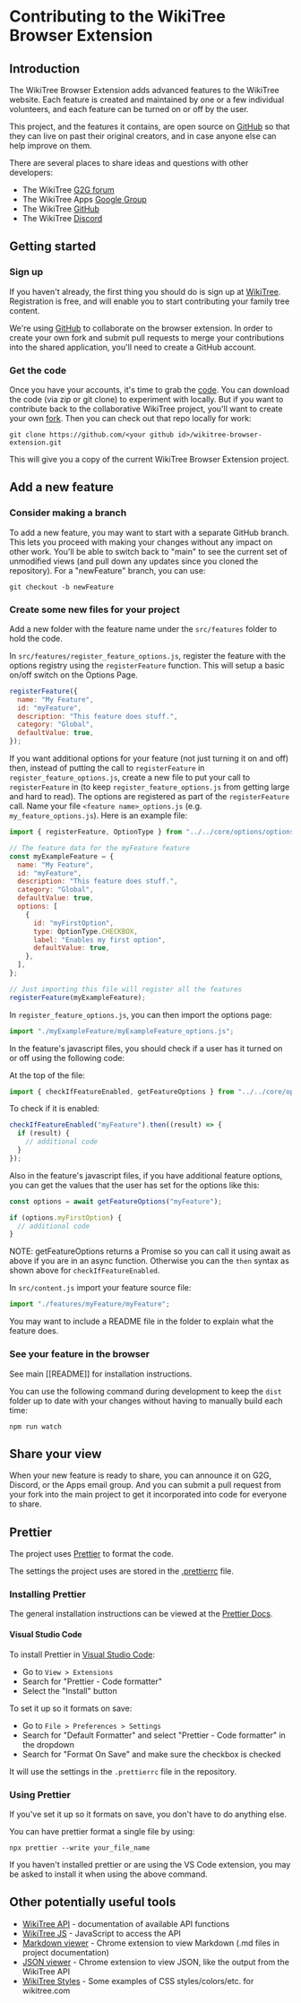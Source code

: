 # Contributing to the WikiTree Browser Extension

## Introduction

The WikiTree Browser Extension adds advanced features to the WikiTree website. Each feature is created and maintained by one or a few individual volunteers, and each feature can be turned on or off by the user.

This project, and the features it contains, are open source on [GitHub](https://github.com/wikitree/wikitree-browser-extension) so that they can live on past their original creators, and in case anyone else can help improve on them.

There are several places to share ideas and questions with other developers:

- The WikiTree [G2G forum](https://www.wikitree.com/g2g/)
- The WikiTree Apps [Google Group](https://groups.google.com/g/WikiTreeApps/)
- The WikiTree [GitHub](https://github.com/wikitree/wikitree-browser-extension)
- The WikiTree [Discord](https://discord.gg/9EMSdccnn3)

## Getting started

### Sign up

If you haven't already, the first thing you should do is sign up at [WikiTree](https://wikitree.com/). Registration is free, and will enable you to start contributing your family tree content.

We're using [GitHub](https://github.com/wikitree/wikitree-browser-extension) to collaborate on the browser extension. In order to create your own fork and submit pull requests to merge your contributions into the shared application, you'll need to create a GitHub account.

### Get the code

Once you have your accounts, it's time to grab the [code](https://github.com/wikitree/wikitree-browser-extension). You can download the code (via zip or git clone) to experiment with locally. But if you want to contribute back to the collaborative WikiTree project, you'll want to create your own [fork](https://docs.github.com/en/get-started/quickstart/fork-a-repo). Then you can check out that repo locally for work:

`git clone https://github.com/<your github id>/wikitree-browser-extension.git`

This will give you a copy of the current WikiTree Browser Extension project.

## Add a new feature

### Consider making a branch

To add a new feature, you may want to start with a separate GitHub branch. This lets you proceed with making your changes without any impact on other work. You'll be able to switch back to "main" to see the current set of unmodified views (and pull down any updates since you cloned the repository). For a "newFeature" branch, you can use:

`git checkout -b newFeature`

### Create some new files for your project

Add a new folder with the feature name under the `src/features` folder to hold the code.

In `src/features/register_feature_options.js`, register the feature with the options registry using the `registerFeature` function. This will setup a basic on/off switch on the Options Page.

```js
registerFeature({
  name: "My Feature",
  id: "myFeature",
  description: "This feature does stuff.",
  category: "Global",
  defaultValue: true,
});
```

If you want additional options for your feature (not just turning it on and off) then, instead of putting the call to `registerFeature` in `register_feature_options.js`, create a new file to put your call to `registerFeature` in (to keep `register_feature_options.js` from getting large and hard to read). The options are registered as part of the `registerFeature` call. Name your file `<feature name>_options.js` (e.g. `my_feature_options.js`). Here is an example file:

```js
import { registerFeature, OptionType } from "../../core/options/options_registry";

// The feature data for the myFeature feature
const myExampleFeature = {
  name: "My Feature",
  id: "myFeature",
  description: "This feature does stuff.",
  category: "Global",
  defaultValue: true,
  options: [
    {
      id: "myFirstOption",
      type: OptionType.CHECKBOX,
      label: "Enables my first option",
      defaultValue: true,
    },
  ],
};

// Just importing this file will register all the features
registerFeature(myExampleFeature);
```
In `register_feature_options.js`, you can then import the options page:

```js
import "./myExampleFeature/myExampleFeature_options.js";
```

In the feature's javascript files, you should check if a user has it turned on or off using the following code:

At the top of the file:

```js
import { checkIfFeatureEnabled, getFeatureOptions } from "../../core/options/options_storage";
```

To check if it is enabled:

```js
checkIfFeatureEnabled("myFeature").then((result) => {
  if (result) {
    // additional code
  }
});
```

Also in the feature's javascript files, if you have additional feature options, you can get the values that the user has set for the options like this:

```js
const options = await getFeatureOptions("myFeature");

if (options.myFirstOption) {
  // additional code
}
```

NOTE: getFeatureOptions returns a Promise so you can call it using await as above if you are in an async function. Otherwise you can the `then` syntax as shown above for `checkIfFeatureEnabled`.

In `src/content.js` import your feature source file:

```js
import "./features/myFeature/myFeature";
```

You may want to include a README file in the folder to explain what the feature does.

### See your feature in the browser

See main [[README]] for installation instructions.

You can use the following command during development to keep the `dist` folder up to date with your changes without having to manually build each time:

```
npm run watch
```

## Share your view

When your new feature is ready to share, you can announce it on G2G, Discord, or the Apps email group. And you can submit a pull request from your fork into the main project to get it incorporated into code for everyone to share.

## Prettier

The project uses [Prettier](https://prettier.io/) to format the code.

The settings the project uses are stored in the [.prettierrc](../.prettierrc) file.

### Installing Prettier

The general installation instructions can be viewed at the [Prettier Docs](https://prettier.io/docs/en/install.html).

#### Visual Studio Code

To install Prettier in [Visual Studio Code](https://code.visualstudio.com/):

- Go to `View > Extensions`
- Search for "Prettier - Code formatter"
- Select the "Install" button

To set it up so it formats on save:

- Go to `File > Preferences > Settings`
- Search for "Default Formatter" and select "Prettier - Code formatter" in the dropdown
- Search for "Format On Save" and make sure the checkbox is checked

It will use the settings in the `.prettierrc` file in the repository.

### Using Prettier

If you've set it up so it formats on save, you don't have to do anything else.

You can have prettier format a single file by using:

```
npx prettier --write your_file_name
```

If you haven't installed prettier or are using the VS Code extension, you may be asked to install it when using the above command.

## Other potentially useful tools

- [WikiTree API](https://github.com/wikitree/wikitree-api) - documentation of available API functions
- [WikiTree JS](https://github.com/PeWu/wikitree-js) - JavaScript to access the API
- [Markdown viewer](https://chrome.google.com/webstore/detail/markdown-viewer/ckkdlimhmcjmikdlpkmbgfkaikojcbjk) - Chrome extension to view Markdown (.md files in project documentation)
- [JSON viewer](https://chrome.google.com/webstore/detail/json-viewer/gbmdgpbipfallnflgajpaliibnhdgobh) - Chrome extension to view JSON, like the output from the WikiTree API
- [WikiTree Styles](https://www.wikitree.com/css/examples.html) - Some examples of CSS styles/colors/etc. for wikitree.com
